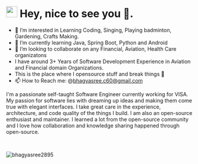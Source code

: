 <h1><img src="https://emojis.slackmojis.com/emojis/images/1531849430/4246/blob-sunglasses.gif?1531849430" width="30"/> Hey, nice to see you 👋.</h1>

- 👀 I’m interested in Learning Coding, Singing, Playing badminton, Gardening, Crafts Making.
- 🌱 I’m currently learning Java, Spring Boot, Python and Android
- 🔭 I’m looking to collaborate on any Financial, Aviation, Health Care organizatons
- I have around 3+ Years of Software Development Experience in Aviation and Financial domain Organizations.
- This is the place where I opensource stuff and break things 🤣
- 📫 How to Reach me: @bhagyasree.c60@gmail.com

I'm a passionate self-taught Software Engineer currently working for VISA. My passion for software lies with dreaming up ideas and making them come true with elegant interfaces. I take great care in the experience, architecture, and code quality of the things I build. I am also an open-source enthusiast and maintainer. I learned a lot from the open-source community and I love how collaboration and knowledge sharing happened through open-source.

<br>

 <p align="left"> <img src="https://komarev.com/ghpvc/?username=bhagyasree2895" alt="bhagyasree2895" /> </p>
 
 </br>
<!---
bhagyasree2895/bhagyasree2895 is a ✨ special ✨ repository because its `README.md` (this file) appears on your GitHub profile.
You can click the Preview link to take a look at your changes.
--->
